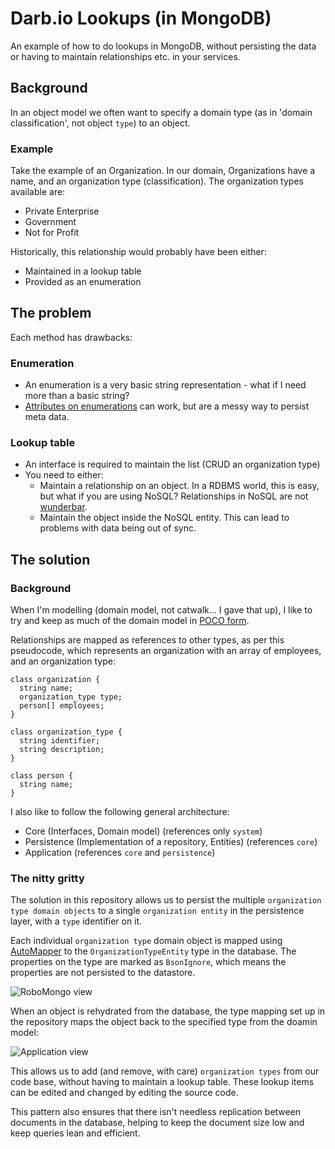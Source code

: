 # Darb.io Lookups (in MongoDB)

An example of how to do lookups in MongoDB, without persisting the data or having to maintain relationships etc. in your services.

## Background

In an object model we often want to specify a domain type (as in 'domain classification', not object `type`) to an object.

### Example

Take the example of an Organization. In our domain, Organizations have a name, and an organization type (classification). The organization types available are:

* Private Enterprise
* Government
* Not for Profit

Historically, this relationship would probably have been either:

* Maintained in a lookup table
* Provided as an enumeration

## The problem

Each method has drawbacks:

### Enumeration

* An enumeration is a very basic string representation - what if I need more than a basic string?
* [Attributes on enumerations](http://stackoverflow.com/a/1799401/200653) can work, but are a messy way to persist meta data.

### Lookup table

* An interface is required to maintain the list (CRUD an organization type)
* You need to either:
  * Maintain a relationship on an object. In a RDBMS world, this is easy, but what if you are using NoSQL? Relationships in NoSQL are not [wunderbar](http://en.wiktionary.org/wiki/wunderbar).
  * Maintain the object inside the NoSQL entity. This can lead to problems with data being out of sync.

## The solution

### Background

When I'm modelling (domain model, not catwalk... I gave that up), I like to try and keep as much of the domain model in [POCO form](http://en.wikipedia.org/wiki/Plain_Old_CLR_Object).

Relationships are mapped as references to other types, as per this pseudocode, which represents an organization with an array of employees, and an organization type:

```
class organization {
  string name;
  organization_type type;
  person[] employees;
}

class organization_type {
  string identifier;
  string description;
}

class person {
  string name;
}
```

I also like to follow the following general architecture:

* Core (Interfaces, Domain model) (references only `system`)
* Persistence (Implementation of a repository, Entities) (references `core`)
* Application (references `core` and `persistence`)

### The nitty gritty

The solution in this repository allows us to persist the multiple `organization type domain objects` to a single `organization entity` in the persistence layer, with a `type` identifier on it.

Each individual `organization type` domain object is mapped using [AutoMapper](http://automapper.org/) to the `OrganizationTypeEntity` type in the database. The properties on the type are marked as `BsonIgnore`, which means the properties are not persisted to the datastore.

<script src="http://gist-it.appspot.com/https://github.com/darbio/Lookups/blob/master/darbio.Lookups.Persistence/Entities/OrganizationTypeEntity.cs">
</script>

![RoboMongo view](https://cloud.githubusercontent.com/assets/517620/4974288/5899dde0-691e-11e4-91b8-83836667ef69.png)

When an object is rehydrated from the database, the type mapping set up in the repository maps the object back to the specified type from the doamin model:

<script src="http://gist-it.appspot.com/https://github.com/darbio/Lookups/blob/master/darbio.Lookups.Persistence/Repositories/OrganizationRepository.cs?slice=37:53">
</script>

![Application view](https://cloud.githubusercontent.com/assets/517620/4974303/91e613fc-691e-11e4-9582-c98417c556df.png)

This allows us to add (and remove, with care) `organization types` from our code base, without having to maintain a lookup table. These lookup items can be edited and changed by editing the source code.

This pattern also ensures that there isn't needless replication between documents in the database, helping to keep the document size low and keep queries lean and efficient.

